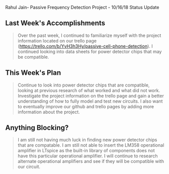 Rahul Jain- Passive Frequency Detection Project - 10/16/18 Status Update

## Last Week's Accomplishments

>Over the past week, I continued to familiarize myself with the project information located on our trello page (https://trello.com/b/YvH3h3Hy/passive-cell-phone-detection).
>I continued looking into data sheets for power detector chips that may be compatible.

## This Week's Plan

> Continue to look into power detector chips that are compatible, looking at previous research of what worked and what did not work.
> Investigate the project information on the trello page and gain a better understanding of how to fully model and test new circuits.
> I also want to eventually improve our github and trello pages by adding more information about the project.

## Anything Blocking?

> I am still not having much luck in finding new power detector chips that are compatable.
> I am still not able to insert the LM358 operational amplifier in LTspice as the built-in library of components does not have this particular operational amplifier. I will continue to research alternate operational amplifiers and see if they will be compatible with our circuit.
